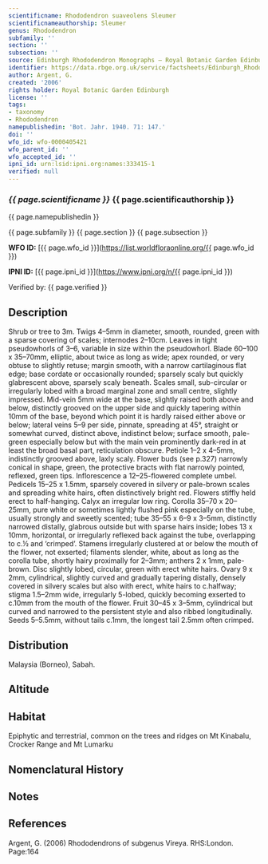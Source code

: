 ```yaml
---
scientificname: Rhododendron suaveolens Sleumer
scientificnameauthorship: Sleumer
genus: Rhododendron
subfamily: ''
section: ''
subsection: ''
source: Edinburgh Rhododendron Monographs – Royal Botanic Garden Edinburgh
identifier: https://data.rbge.org.uk/service/factsheets/Edinburgh_Rhododendron_Monographs.xhtml
author: Argent, G.
created: '2006'
rights holder: Royal Botanic Garden Edinburgh
license: ''
tags:
- taxonomy
- Rhododendron
namepublishedin: 'Bot. Jahr. 1940. 71: 147.'
doi: ''
wfo_id: wfo-0000405421
wfo_parent_id: ''
wfo_accepted_id: ''
ipni_id: urn:lsid:ipni.org:names:333415-1
verified: null
---
```

### _{{ page.scientificname }}_ {{ page.scientificauthorship }}
 {{ page.namepublishedin }}

{{ page.subfamily }} {{ page.section }} {{ page.subsection }}

**WFO ID:** [{{ page.wfo_id }}](https://list.worldfloraonline.org/{{ page.wfo_id }})

**IPNI ID:** [{{ page.ipni_id }}](https://www.ipni.org/n/{{ page.ipni_id }})

Verified by: {{ page.verified }}



## Description
Shrub or tree to 3m. Twigs 4–5mm in diameter, smooth, rounded, green with a sparse covering of scales; internodes 2–10cm. Leaves in tight pseudowhorls of 3–6, variable in size within the pseudowhorl. Blade 60–100 x 35–70mm, elliptic, about twice as long as wide; apex rounded, or very obtuse to slightly retuse; margin smooth, with a narrow cartilaginous flat edge; base cord­ate or occasionally rounded; sparsely scaly but quickly glabrescent above, sparsely scaly beneath. Scales small, sub-circular or irregularly lobed with a broad marginal zone and small centre, slightly impressed. Mid-vein 5mm wide at the base, slightly raised both above and below, distinctly grooved on the upper side and quickly tapering within 10mm of the base, beyond which point it is hardly raised either above or below; lateral veins 5–9 per side, pinnate, spreading at 45°, straight or somewhat curved, distinct above, indistinct below; surface smooth, pale-green especially below but with the main vein prominently dark-red in at least the broad basal part, reticulation obscure. Petiole 1–2 x 4–5mm, indistinctly grooved above, laxly scaly. Flower buds (see p.327) narrowly conical in shape, green, the protective bracts with flat narrowly pointed, reflexed, green tips. Inflorescence a 12–25-flowered complete umbel. Pedicels 15–25 x 1.5mm, sparsely covered in silvery or pale-brown scales and spreading white hairs, often distinctively bright red. Flowers stiffly held erect to half-hanging. Calyx an irregular low ring. Corolla 35–70 x 20–25mm, pure white or sometimes lightly flushed pink especially on the tube, usually strongly and sweetly scented; tube 35–55 x 6–9 x 3–5mm, distinctly narrowed distally, glabrous outside but with sparse hairs inside; lobes 13 x 10mm, horizontal, or irregularly reflexed back against the tube, overlapping to c.½ and ‘crimped’. Stamens irregularly clustered at or below the mouth of the flower, not exserted; filaments slender, white, about as long as the corolla tube, shortly hairy proximally for 2–3mm; anthers 2 x 1mm, pale-brown. Disc slightly lobed, circular, green with erect white hairs. Ovary 9 x 2mm, cylindrical, slightly curved and gradually tapering distally, densely covered in silvery scales but also with erect, white hairs to c.halfway; stigma 1.5–2mm wide, irregularly 5-lobed, quickly becoming exserted to c.10mm from the mouth of the flower. Fruit 30–45 x 3–5mm, cylindrical but curved and narrowed to the persistent style and also ribbed longitudinally. Seeds 5–5.5mm, without tails c.1mm, the longest tail 2.5mm often crimped.

## Distribution
Malaysia (Borneo), Sabah.

## Altitude


## Habitat
Epiphytic and terrestrial, common on the trees and ridges on Mt Kinabalu, Crocker Range and Mt Lumarku

## Nomenclatural History

                       
## Notes


## References

Argent, G. (2006) Rhododendrons of subgenus Vireya. RHS:London. Page:164

